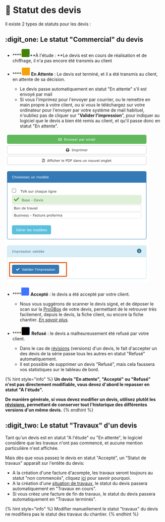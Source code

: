# 📎 Statut des devis

Il existe 2 types de statuts pour les devis :

## :digit_one: Le statut "Commercial" du devis



* ****![](../../.gitbook/assets/screenshot-1-.png)**À l'étude : **Le devis est en cours de réalisation et de chiffrage, il n'a pas encore été transmis au client



* ****![](../../.gitbook/assets/screenshot-1c-.png) **En Attente** : Le devis est terminé, et il a été transmis au client, en attente de sa décision.
  * Le devis passe automatiquement en statut "En attente" s'il est envoyé par mail
  * Si vous l'imprimez pour l'envoyer par courrier, ou le remettre en main propre à votre client, ou si vous le téléchargez sur votre ordinateur pour l'envoyer par votre système de mail habituel, n'oubliez pas de cliquer sur "**Valider l'impression**", pour indiquer au logiciel que le devis a bien été remis au client, et qu'il passe donc en statut "En attente".

![](../../.gitbook/assets/screenshot-29-.png)

* ****![](../../.gitbook/assets/screenshot-1b-.png) **Accepté** : le devis a été accepté par votre client.
  *   Nous vous suggérons de scanner le devis signé, et de déposer le scan sur la [ProGBox](../../les-plus-du-logiciel/progbox-archivage-de-documents.md) de votre devis, permettant de le retrouver très facilement, depuis le devis, la fiche client, ou encore la fiche chantier. [_En savoir plus_](../../les-plus-du-logiciel/progbox-archivage-de-documents.md#archivage-de-tous-vos-documents)_._


* ****![](../../.gitbook/assets/screenshot-1d-.png) **Refusé** : le devis a malheureusement été refusé par votre client.
  * Dans le cas de [révisions](revision-et-copie-de-devis.md#revision-de-devis) (versions) d'un devis, le fait d'accepter un des devis de la série passe tous les autres en statut "Refusé" automatiquement.
  * Il est possible de supprimer un devis "Refusé", mais cela faussera vos statistiques sur le tableau de bord.

{% hint style="info" %}
**Un devis "En attente", "Accepté" ou "Refusé" n'est pas directement modifiable, vous devez d'abord le repasser en statut "A l'étude".**

**De manière générale, si vous devez modifier un devis, utilisez plutôt les **[**révisions**](revision-et-copie-de-devis.md#revision-de-devis)**, permettant de conserver tout l'historique des différentes versions d'un même devis.**
{% endhint %}

## :digit_two: Le statut "Travaux" d'un devis

Tant qu'un devis est en statut "A l'étude" ou "En attente", le logiciel considère que les travaux n'ont pas commencé, et aucune mention particulière n'est affichée.

Mais dès que vous passez le devis en statut "Accepté", un "Statut de travaux" apparaît sur l'entête du devis:

*  A la création d'une facture d'acompte, les travaux seront toujours au statut "non commencés", cliquez [ici](../les-factures/la-facture-dacompte.md#ne-pas-confondre-facture-dacompte-et-facture-davancement-situation-de-travaux) pour savoir pourquoi.
* A la création d'une [situation de travaux](../les-factures/les-factures-en-detail/situation-de-travaux.md), le statut du devis passera automatiquement en "Travaux en cours".
* Si vous créez une facture de fin de travaux, le statut du devis passera automatiquement en "Travaux terminés".

{% hint style="info" %}
Modifier manuellement le statut "travaux" du devis ne modifiera pas le statut des travaux du chantier.
{% endhint %}
